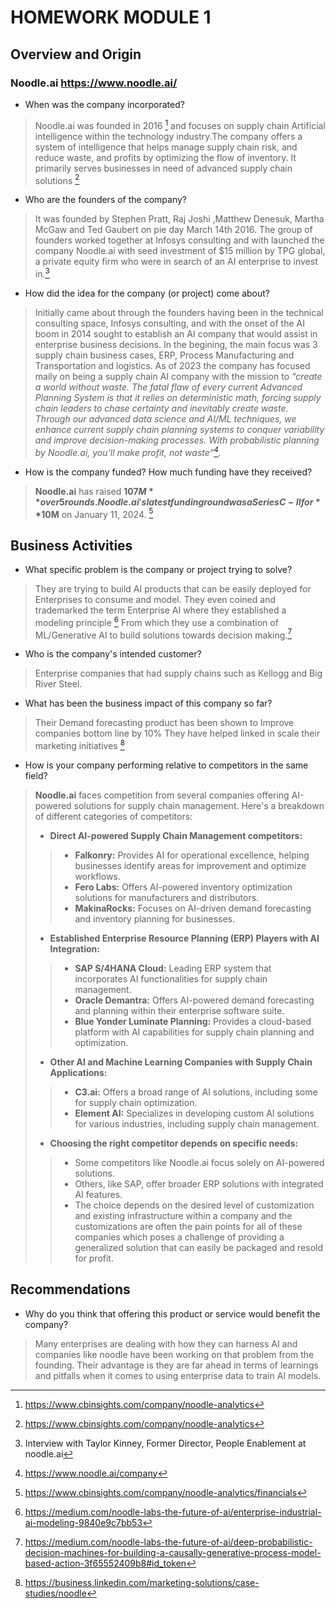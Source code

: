 # HOMEWORK MODULE 1

## Overview and Origin

### Noodle.ai  https://www.noodle.ai/

* When was the company incorporated?
>Noodle.ai was founded in 2016 [^1]
and focuses on supply chain Artificial intelligence within the technology industry.The company offers a system of intelligence that helps manage supply chain risk, and reduce waste, and profits by optimizing the flow of inventory. It primarily serves businesses in need of advanced supply chain solutions [^1]
* Who are the founders of the company?
>It was founded by Stephen Pratt, Raj Joshi ,Matthew Denesuk, Martha McGaw and Ted Gaubert on pie day March 14th 2016.
The group of founders worked together at Infosys consulting and with launched the company Noodle.ai with seed investment of $15 million by TPG global, a private equity firm who were in search of an AI enterprise to invest in.[^3] 
* How did the idea for the company (or project) come about?
>Initially came about through the founders having been in the technical consulting space, Infosys consulting, and with the onset of the AI boom in 2014 sought to establish an AI company that would assist in enterprise business decisions. 
In the begining, the main focus was 3 supply chain business cases, ERP, Process Manufacturing and Transportation and logistics.
As of 2023 the company has focused maily on being a supply chain AI company with the mission to *“create a world without waste. The fatal flaw of every current Advanced Planning System is that it relies on deterministic math, forcing supply chain leaders to chase certainty and inevitably create waste. Through our advanced data science and AI/ML techniques, we enhance current supply chain planning systems to conquer variability and improve decision-making processes. With probabilistic planning by Noodle.ai, you'll make profit, not waste”[^4].*

* How is the company funded? How much funding have they received?
>**Noodle.ai** has raised **$107M** over 5 rounds. Noodle.ai's latest funding round was a Series C - II for **$10M** on January 11, 2024. [^2]

## Business Activities

* What specific problem is the company or project trying to solve?
>They are trying to build AI products that can be easily deployed for Enterprises to consume and model. They even coined and trademarked the term Enterprise AI where they established a modeling principle [^6] From which they use a combination of ML/Generative AI to build solutions towards decision making.[^5]

* Who is the company's intended customer?
>Enterprise companies that had supply chains such as Kellogg and Big River Steel.

* What has been the business impact of this company so far?
>Their Demand forecasting product has been shown to Improve companies bottom line by 10%
They have helped linked in scale their marketing initiatives [^7]


* How is your company performing relative to competitors in the same field?
> **Noodle.ai** faces competition from several companies offering AI-powered solutions for supply chain management. Here's a breakdown of different categories of competitors:
>* **Direct AI-powered Supply Chain Management competitors:**
>>+ **Falkonry:** Provides AI for operational excellence, helping businesses identify areas for improvement and optimize workflows.
>>+ **Fero Labs:** Offers AI-powered inventory optimization solutions for manufacturers and distributors.
>>+ **MakinaRocks:** Focuses on AI-driven demand forecasting and inventory planning for businesses.
>* **Established Enterprise Resource Planning (ERP) Players with AI Integration:**
>>+ **SAP S/4HANA Cloud:** Leading ERP system that incorporates AI functionalities for supply chain management.
>>+ **Oracle Demantra:** Offers AI-powered demand forecasting and planning within their enterprise software suite.
>>+ **Blue Yonder Luminate Planning:** Provides a cloud-based platform with AI capabilities for supply chain planning and optimization.
>* **Other AI and Machine Learning Companies with Supply Chain Applications:**
>>+ **C3.ai:** Offers a broad range of AI solutions, including some for supply chain optimization.
>>+ **Element AI:** Specializes in developing custom AI solutions for various industries, including supply chain management.
>* **Choosing the right competitor depends on specific needs:**
>> + Some competitors like Noodle.ai focus solely on AI-powered solutions.
>> + Others, like SAP, offer broader ERP solutions with integrated AI features.
>> + The choice depends on the desired level of customization and existing infrastructure within a company and the customizations are often the pain points for all of these companies which poses a challenge of providing a generalized solution that can easily be packaged and resold for profit.


## Recommendations

* Why do you think that offering this product or service would benefit the company?
>Many enterprises are dealing with how they can harness AI and companies like noodle have been working on that problem from the founding. Their advantage is they are far ahead in terms of learnings and pitfalls when it comes to using enterprise data to train AI models. 


[^1]: https://www.cbinsights.com/company/noodle-analytics
[^2]: https://www.cbinsights.com/company/noodle-analytics/financials
[^3]: Interview with Taylor Kinney, Former Director, People Enablement at noodle.ai
[^4]: https://www.noodle.ai/company 
[^5]: https://medium.com/noodle-labs-the-future-of-ai/deep-probabilistic-decision-machines-for-building-a-causally-generative-process-model-based-action-3f65552409b8#id_token
[^6]: https://medium.com/noodle-labs-the-future-of-ai/enterprise-industrial-ai-modeling-9840e9c7bb53
[^7]: https://business.linkedin.com/marketing-solutions/case-studies/noodle